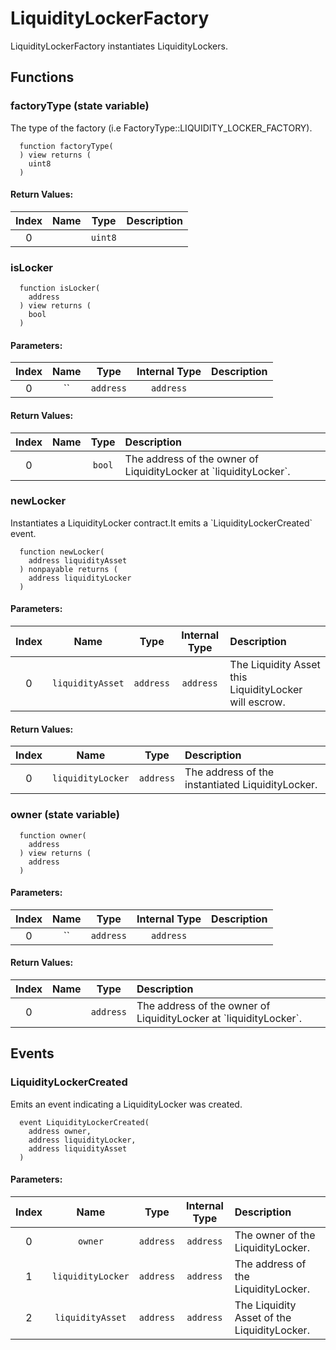 # LiquidityLockerFactory

LiquidityLockerFactory instantiates LiquidityLockers.


## Functions

### factoryType (state variable)

The type of the factory (i.e FactoryType::LIQUIDITY_LOCKER_FACTORY).

```solidity
  function factoryType(
  ) view returns (
    uint8
  )
```



#### Return Values:
| Index | Name | Type | Description |
| :---: | :--: | :--: | :---------- |
| 0 |  | `uint8` | 


### isLocker 



```solidity
  function isLocker(
    address
  ) view returns (
    bool
  )
```

#### Parameters:
| Index | Name | Type | Internal Type | Description |
| :---: | :--: | :--: | :-----------: | :---------- |
| 0 | `` | `address` | `address` | 


#### Return Values:
| Index | Name | Type | Description |
| :---: | :--: | :--: | :---------- |
| 0 |  | `bool` | The address of the owner of LiquidityLocker at &#x60;liquidityLocker&#x60;.


### newLocker 

Instantiates a LiquidityLocker contract.It emits a &#x60;LiquidityLockerCreated&#x60; event.

```solidity
  function newLocker(
    address liquidityAsset
  ) nonpayable returns (
    address liquidityLocker
  )
```

#### Parameters:
| Index | Name | Type | Internal Type | Description |
| :---: | :--: | :--: | :-----------: | :---------- |
| 0 | `liquidityAsset` | `address` | `address` | The Liquidity Asset this LiquidityLocker will escrow.


#### Return Values:
| Index | Name | Type | Description |
| :---: | :--: | :--: | :---------- |
| 0 | `liquidityLocker` | `address` | The address of the instantiated LiquidityLocker.


### owner (state variable)



```solidity
  function owner(
    address
  ) view returns (
    address
  )
```

#### Parameters:
| Index | Name | Type | Internal Type | Description |
| :---: | :--: | :--: | :-----------: | :---------- |
| 0 | `` | `address` | `address` | 


#### Return Values:
| Index | Name | Type | Description |
| :---: | :--: | :--: | :---------- |
| 0 |  | `address` | The address of the owner of LiquidityLocker at &#x60;liquidityLocker&#x60;.



## Events

### LiquidityLockerCreated

Emits an event indicating a LiquidityLocker was created.
```solidity
  event LiquidityLockerCreated(
    address owner,
    address liquidityLocker,
    address liquidityAsset
  )
```

#### Parameters:
| Index | Name | Type | Internal Type | Description |
| :---: | :--: | :--: | :-----------: | :---------- |
| 0 | `owner` | `address` | `address` | The owner of the LiquidityLocker.
| 1 | `liquidityLocker` | `address` | `address` | The address of the LiquidityLocker.
| 2 | `liquidityAsset` | `address` | `address` | The Liquidity Asset of the LiquidityLocker.

